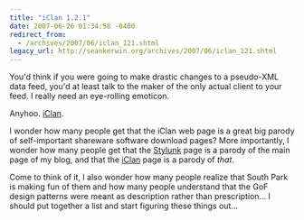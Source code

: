 ```yaml
---
title: "iClan 1.2.1"
date: 2007-06-26 01:34:58 -0400
redirect_from:
  - /archives/2007/06/iclan_121.shtml
legacy_url: http://seankerwin.org/archives/2007/06/iclan_121.shtml
---
```

You'd think if you were going to make drastic changes to a pseudo-XML data feed, you'd at least talk to the maker of the only actual client to your feed. I really need an eye-rolling emoticon.  

Anyhoo. [iClan](iClan/).  

I wonder how many people get that the iClan web page is a great big parody of self-important shareware software download pages? More importantly, I wonder how many people get that the [Stylunk](Stylunk/) page is a parody of the main page of my blog, and that the [iClan](iClan/) page is a parody of _that_.  

Come to think of it, I also wonder how many people realize that South Park is making fun of them and how many people understand that the GoF design patterns were meant as description rather than prescription... I should put together a list and start figuring these things out...
